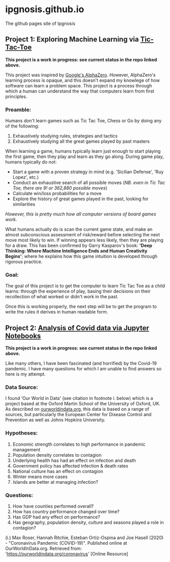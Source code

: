 # ipgnosis.github.io

The github pages site of Ipgnosis

## Project 1: Exploring Machine Learning via [Tic-Tac-Toe](https://github.com/Ipgnosis/tic_tac_toe)

**This project is a work in progress: see current status in the repo linked above.**

This project was inspired by [Google's AlphaZero](https://deepmind.com/blog/article/alphazero-shedding-new-light-grand-games-chess-shogi-and-go). However, AlphaZero's learning process is opaque, and this doesn't expand my knowlege of how software can learn a problem space. This project is a process through which a human can understand the way that computers learn from first principles.

### Preamble:
Humans don't learn games such as Tic Tac Toe, Chess or Go by doing any of the following:

1. Exhaustively studying rules, strategies and tactics
2. Exhaustively studying all the great games played by past masters

When learning a game, humans typically learn just enough to start playing the first game, then they play and learn as they go along. During game play, humans typically do not:

* Start a game with a proven strategy in mind (e.g. 'Sicilian Defense', 'Ruy Lopez', etc.)
* Conduct an exhaustive search of all possible moves (*NB. even in Tic Tac Toe, there are 9! or 362,880 possible moves*)
* Calculate win/loss probabilities for a move
* Explore the history of great games played in the past, looking for similarities

*However, this is pretty much how all computer versions of board games work.*

What humans actually do is scan the current game state, and make an almost subconscious assessment of risk/reward before selecting the next move most likely to win.  If winning appears less likely, then they are playing for a draw.  This has been confirmed by Garry Kasparov's book: **'Deep Thinking: Where Machine Intelligence Ends and Human Creativity Begins'**; where he explains how this game intuition is developed through rigorous practice.

### Goal:

The goal of this project is to get the computer to learn Tic Tac Toe as a child learns: through the experience of play, basing their decisions on their recollection of what worked or didn't work in the past.

Once this is working properly, the next step will be to get the program to write the rules it derives in human readable form.

## Project 2: [Analysis of Covid data via Jupyter Notebooks](https://github.com/Ipgnosis/covid_analysis)

**This project is a work in progress: see current status in the repo linked above.**

Like many others, I have been fascinated (and horrified) by the Covid-19 pandemic. I have many questions for which I am unable to find answers so here is my attempt.

### Data Source:
I found 'Our World in Data' (see citation in footnote i. below) which is a project based at the Oxford Martin School of the University of Oxford, UK. As described on [ourworldindata.org](https://ourworldindata.org/covid-sources-comparison), this data is based on a range of sources, but particularly the European Center for Disease Control and Prevention as well as Johns Hopkins University.

### Hypotheses:
1. Economic strength correlates to high performance in pandemic management
2. Population density correlates to contagion
3. Underlying health has had an effect on infection and death
4. Government policy has affected infection & death rates
5. National culture has an effect on contagion
6. Winter means more cases
7. Islands are better at managing infection?

### Questions:
1. How have counties performed overall?
2. How has country performance changed over time?
3. Has GDP had any effect on performance?
4. Has geography, population density, culture and seasons played a role in contagion?

(i.) Max Roser, Hannah Ritchie, Esteban Ortiz-Ospina and Joe Hasell (2020) - "Coronavirus Pandemic (COVID-19)". Published online at OurWorldInData.org. Retrieved from: 'https://ourworldindata.org/coronavirus' [Online Resource]
